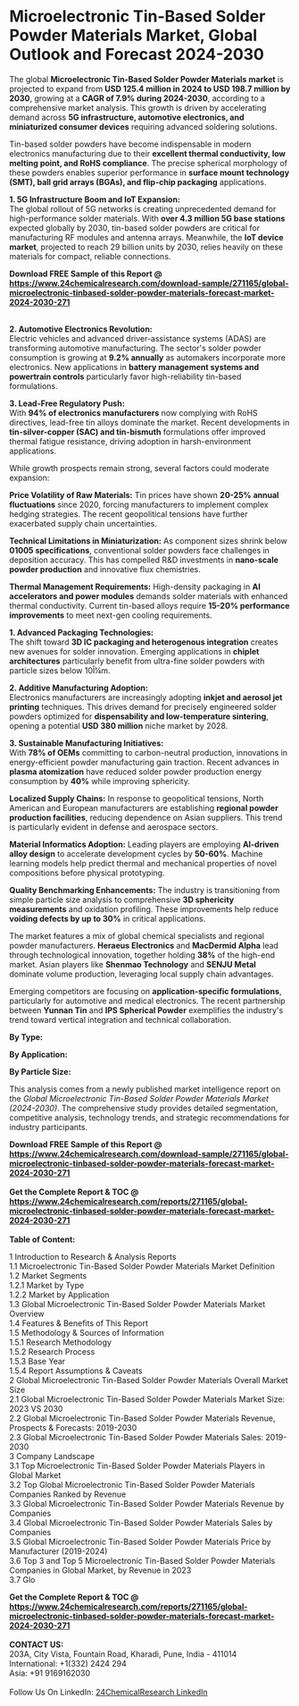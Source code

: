 <h1>Microelectronic Tin-Based Solder Powder Materials Market, Global Outlook and Forecast 2024-2030</h1><p>The global <strong>Microelectronic Tin-Based Solder Powder Materials market</strong> is projected to expand from <strong>USD 125.4 million in 2024 to USD 198.7 million by 2030</strong>, growing at a <strong>CAGR of 7.9% during 2024-2030</strong>, according to a comprehensive market analysis. This growth is driven by accelerating demand across <strong>5G infrastructure, automotive electronics, and miniaturized consumer devices</strong> requiring advanced soldering solutions.</p><p>Tin-based solder powders have become indispensable in modern electronics manufacturing due to their <strong>excellent thermal conductivity, low melting point, and RoHS compliance</strong>. The precise spherical morphology of these powders enables superior performance in <strong>surface mount technology (SMT), ball grid arrays (BGAs), and flip-chip packaging</strong> applications.</p><p><strong>1. 5G Infrastructure Boom and IoT Expansion:</strong><br>
The global rollout of 5G networks is creating unprecedented demand for high-performance solder materials. With <strong>over 4.3 million 5G base stations</strong> expected globally by 2030, tin-based solder powders are critical for manufacturing RF modules and antenna arrays. Meanwhile, the <strong>IoT device market</strong>, projected to reach 29 billion units by 2030, relies heavily on these materials for compact, reliable connections.</p><div><b>Download FREE Sample of this Report @ 
            <a href="https://www.24chemicalresearch.com/download-sample/271165/global-microelectronic-tinbased-solder-powder-materials-forecast-market-2024-2030-271">
            https://www.24chemicalresearch.com/download-sample/271165/global-microelectronic-tinbased-solder-powder-materials-forecast-market-2024-2030-271</a></b></div><br><p><strong>2. Automotive Electronics Revolution:</strong><br>
Electric vehicles and advanced driver-assistance systems (ADAS) are transforming automotive manufacturing. The sector's solder powder consumption is growing at <strong>9.2% annually</strong> as automakers incorporate more electronics. New applications in <strong>battery management systems and powertrain controls</strong> particularly favor high-reliability tin-based formulations.</p><p><strong>3. Lead-Free Regulatory Push:</strong><br>
With <strong>94% of electronics manufacturers</strong> now complying with RoHS directives, lead-free tin alloys dominate the market. Recent developments in <strong>tin-silver-copper (SAC) and tin-bismuth</strong> formulations offer improved thermal fatigue resistance, driving adoption in harsh-environment applications.</p><p>While growth prospects remain strong, several factors could moderate expansion:</p><p><strong>Price Volatility of Raw Materials:</strong> Tin prices have shown <strong>20-25% annual fluctuations</strong> since 2020, forcing manufacturers to implement complex hedging strategies. The recent geopolitical tensions have further exacerbated supply chain uncertainties.</p><p><strong>Technical Limitations in Miniaturization:</strong> As component sizes shrink below <strong>01005 specifications</strong>, conventional solder powders face challenges in deposition accuracy. This has compelled R&amp;D investments in <strong>nano-scale powder production</strong> and innovative flux chemistries.</p><p><strong>Thermal Management Requirements:</strong> High-density packaging in <strong>AI accelerators and power modules</strong> demands solder materials with enhanced thermal conductivity. Current tin-based alloys require <strong>15-20% performance improvements</strong> to meet next-gen cooling requirements.</p><p><strong>1. Advanced Packaging Technologies:</strong><br>
The shift toward <strong>3D IC packaging and heterogenous integration</strong> creates new avenues for solder innovation. Emerging applications in <strong>chiplet architectures</strong> particularly benefit from ultra-fine solder powders with particle sizes below 10Î¼m.</p><p><strong>2. Additive Manufacturing Adoption:</strong><br>
Electronics manufacturers are increasingly adopting <strong>inkjet and aerosol jet printing</strong> techniques. This drives demand for precisely engineered solder powders optimized for <strong>dispensability and low-temperature sintering</strong>, opening a potential <strong>USD 380 million</strong> niche market by 2028.</p><p><strong>3. Sustainable Manufacturing Initiatives:</strong><br>
With <strong>78% of OEMs</strong> committing to carbon-neutral production, innovations in energy-efficient powder manufacturing gain traction. Recent advances in <strong>plasma atomization</strong> have reduced solder powder production energy consumption by <strong>40%</strong> while improving sphericity.</p><p><strong>Localized Supply Chains:</strong> In response to geopolitical tensions, North American and European manufacturers are establishing <strong>regional powder production facilities</strong>, reducing dependence on Asian suppliers. This trend is particularly evident in defense and aerospace sectors.</p><p><strong>Material Informatics Adoption:</strong> Leading players are employing <strong>AI-driven alloy design</strong> to accelerate development cycles by <strong>50-60%</strong>. Machine learning models help predict thermal and mechanical properties of novel compositions before physical prototyping.</p><p><strong>Quality Benchmarking Enhancements:</strong> The industry is transitioning from simple particle size analysis to comprehensive <strong>3D sphericity measurements</strong> and oxidation profiling. These improvements help reduce <strong>voiding defects by up to 30%</strong> in critical applications.</p><p>The market features a mix of global chemical specialists and regional powder manufacturers. <strong>Heraeus Electronics</strong> and <strong>MacDermid Alpha</strong> lead through technological innovation, together holding <strong>38%</strong> of the high-end market. Asian players like <strong>Shenmao Technology</strong> and <strong>SENJU Metal</strong> dominate volume production, leveraging local supply chain advantages.</p><p>Emerging competitors are focusing on <strong>application-specific formulations</strong>, particularly for automotive and medical electronics. The recent partnership between <strong>Yunnan Tin</strong> and <strong>IPS Spherical Powder</strong> exemplifies the industry's trend toward vertical integration and technical collaboration.</p><p><strong>By Type:</strong></p><p><strong>By Application:</strong></p><p><strong>By Particle Size:</strong></p><p>This analysis comes from a newly published market intelligence report on the <em>Global Microelectronic Tin-Based Solder Powder Materials Market (2024-2030)</em>. The comprehensive study provides detailed segmentation, competitive analysis, technology trends, and strategic recommendations for industry participants.</p><div><b>Download FREE Sample of this Report @ 
            <a href="https://www.24chemicalresearch.com/download-sample/271165/global-microelectronic-tinbased-solder-powder-materials-forecast-market-2024-2030-271">
            https://www.24chemicalresearch.com/download-sample/271165/global-microelectronic-tinbased-solder-powder-materials-forecast-market-2024-2030-271</a></b></div><br><div><b>Get the Complete Report & TOC @ 
            <a href="https://www.24chemicalresearch.com/reports/271165/global-microelectronic-tinbased-solder-powder-materials-forecast-market-2024-2030-271">
            https://www.24chemicalresearch.com/reports/271165/global-microelectronic-tinbased-solder-powder-materials-forecast-market-2024-2030-271</a></b></div><br>
            <b>Table of Content:</b><p>1 Introduction to Research & Analysis Reports<br />
    1.1 Microelectronic Tin-Based Solder Powder Materials Market Definition<br />
    1.2 Market Segments<br />
        1.2.1 Market by Type<br />
        1.2.2 Market by Application<br />
    1.3 Global Microelectronic Tin-Based Solder Powder Materials Market Overview<br />
    1.4 Features & Benefits of This Report<br />
    1.5 Methodology & Sources of Information<br />
        1.5.1 Research Methodology<br />
        1.5.2 Research Process<br />
        1.5.3 Base Year<br />
        1.5.4 Report Assumptions & Caveats<br />
2 Global Microelectronic Tin-Based Solder Powder Materials Overall Market Size<br />
    2.1 Global Microelectronic Tin-Based Solder Powder Materials Market Size: 2023 VS 2030<br />
    2.2 Global Microelectronic Tin-Based Solder Powder Materials Revenue, Prospects & Forecasts: 2019-2030<br />
    2.3 Global Microelectronic Tin-Based Solder Powder Materials Sales: 2019-2030<br />
3 Company Landscape<br />
    3.1 Top Microelectronic Tin-Based Solder Powder Materials Players in Global Market<br />
    3.2 Top Global Microelectronic Tin-Based Solder Powder Materials Companies Ranked by Revenue<br />
    3.3 Global Microelectronic Tin-Based Solder Powder Materials Revenue by Companies<br />
    3.4 Global Microelectronic Tin-Based Solder Powder Materials Sales by Companies<br />
    3.5 Global Microelectronic Tin-Based Solder Powder Materials Price by Manufacturer (2019-2024)<br />
    3.6 Top 3 and Top 5 Microelectronic Tin-Based Solder Powder Materials Companies in Global Market, by Revenue in 2023<br />
    3.7 Glo</p><div><b>Get the Complete Report & TOC @ 
            <a href="https://www.24chemicalresearch.com/reports/271165/global-microelectronic-tinbased-solder-powder-materials-forecast-market-2024-2030-271">
            https://www.24chemicalresearch.com/reports/271165/global-microelectronic-tinbased-solder-powder-materials-forecast-market-2024-2030-271</a></b></div><br><b>CONTACT US:</b><br>
            203A, City Vista, Fountain Road, Kharadi, Pune, India - 411014<br>
            International: +1(332) 2424 294<br>
            Asia: +91 9169162030 <br><br>
            Follow Us On LinkedIn: <a href="https://www.linkedin.com/company/24chemicalresearch/">24ChemicalResearch LinkedIn</a>
